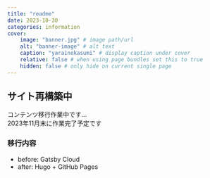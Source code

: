 ```yaml
---
title: "readme"
date: 2023-10-30
categories: information
cover:
    image: "banner.jpg" # image path/url
    alt: "banner-image" # alt text
    caption: "yarainokasumi" # display caption under cover
    relative: false # when using page bundles set this to true
    hidden: false # only hide on current single page
---
```


## サイト再構築中

コンテンツ移行作業中です…  
2023年11月末に作業完了予定です

### 移行内容

- before: Gatsby Cloud
- after: Hugo + GitHub Pages